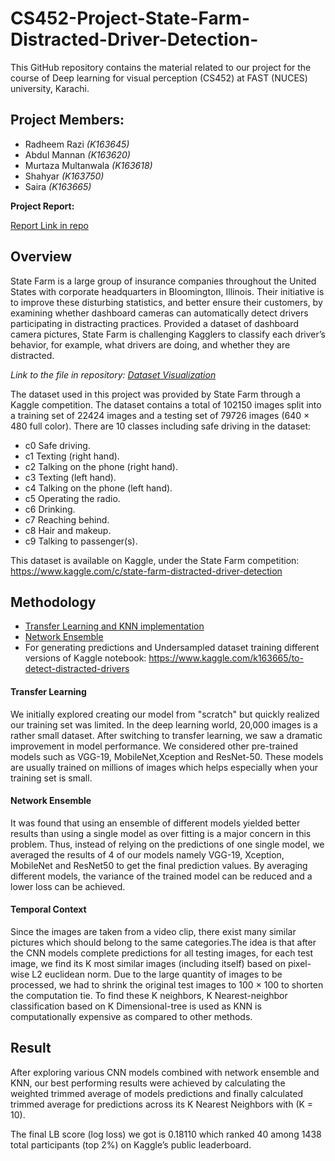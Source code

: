 # CS452-Project-State-Farm-Distracted-Driver-Detection-
This GitHub repository contains the material related to our project  for the course of Deep learning for visual perception (CS452) at FAST (NUCES) university, Karachi.

## Project Members:

- Radheem Razi *(K163645)*
- Abdul Mannan *(K163620)* 
- Murtaza Multanwala *(K163618)*
- Shahyar *(K163750)*
- Saira *(K163665)*

**Project Report:**

[Report Link in repo ](DLP_project_StateFarm_Distracted_Driver_Detection.pdf)

## Overview
State Farm is a large group of insurance companies throughout the United States with corporate headquarters in Bloomington, Illinois.
Their initiative is to improve these disturbing
statistics, and better ensure their customers, by
examining whether dashboard cameras can automatically detect drivers participating in distracting practices. Provided a dataset of dashboard camera pictures, State Farm is challenging Kagglers to classify each driver’s behavior, for example, what drivers are doing, and
whether they are distracted.

*Link to the file in repository: [Dataset Visualization](Dataset%20Visualization.ipynb)*

The dataset used in this project was provided
by State Farm through a Kaggle competition. The dataset contains a total of 102150 images
split into a training set of 22424 images and
a testing set of 79726 images (640 × 480 full
color).
There are 10 classes including safe driving in the dataset:

* c0 Safe driving.
* c1 Texting (right hand).
* c2 Talking on the phone (right hand).
* c3 Texting (left hand).
* c4 Talking on the phone (left hand).
* c5 Operating the radio.
* c6 Drinking.
* c7 Reaching behind.
* c8 Hair and makeup.
* c9 Talking to passenger(s).

This dataset is available on Kaggle, under the State Farm competition: https://www.kaggle.com/c/state-farm-distracted-driver-detection


## Methodology
* [Transfer Learning and KNN implementation](Transfer%20Learning%20Models%20and%20KNN.ipynb)
* [Network Ensemble](Ensemble%20on%20Test%20set.ipynb)
* For generating predictions and Undersampled dataset training different versions of Kaggle notebook: https://www.kaggle.com/k163665/to-detect-distracted-drivers


#### Transfer Learning
We initially explored creating our model from "scratch" but quickly realized our training set was limited. In the deep learning world, 20,000 images is a rather small dataset. After switching to transfer learning, we saw a dramatic improvement in model performance. We considered other pre-trained models such as VGG-19, MobileNet,Xception and ResNet-50. These models are usually trained on millions of images which helps especially when your training set is small. 
#### Network Ensemble
It was found that using an ensemble of different models yielded better results than using a
single model as over fitting is a major concern
in this problem. Thus, instead of relying on the
predictions of one single model, we averaged
the results of 4 of our models namely VGG-19,
Xception, MobileNet and ResNet50 to get the
final prediction values. By averaging different
models, the variance of the trained model can be
reduced and a lower loss can be achieved.
#### Temporal Context
Since the images are taken from a video clip,
there exist many similar pictures which should
belong to the same categories.The idea is that after the CNN models complete predictions for all testing images, for each
test image, we find its K most similar images
(including itself) based on pixel-wise L2 euclidean norm. Due to the large quantity of
images to be processed, we had to shrink the
original test images to 100 × 100 to shorten the
computation tie. To find these K neighbors,
K Nearest-neighbor classification based on K
Dimensional-tree is used as KNN is computationally expensive as compared to other methods.

## Result

After exploring various CNN models combined
with network ensemble and KNN, our best performing results were achieved by calculating
the weighted trimmed average of models predictions and finally calculated trimmed average
for predictions across its K Nearest Neighbors
with (K = 10).

The final LB score (log loss) we
got is 0.18110 which ranked 40 among 1438
total participants (top 2%) on Kaggle’s public
leaderboard.
